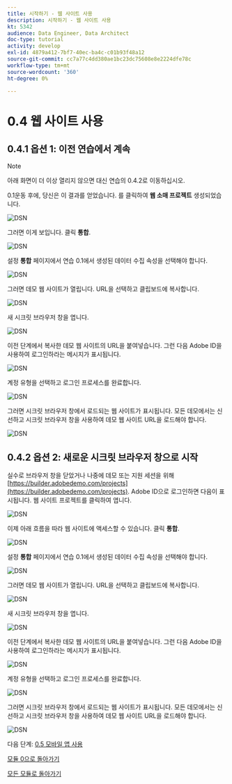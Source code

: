 ```yaml
---
title: 시작하기 - 웹 사이트 사용
description: 시작하기 - 웹 사이트 사용
kt: 5342
audience: Data Engineer, Data Architect
doc-type: tutorial
activity: develop
exl-id: 4879a412-7bf7-40ec-ba4c-c01b93f48a12
source-git-commit: cc7a77c4dd380ae1bc23dc75608e8e2224dfe78c
workflow-type: tm+mt
source-wordcount: '360'
ht-degree: 0%

---
```


# 0.4 웹 사이트 사용

## 0.4.1 옵션 1: 이전 연습에서 계속

>[!NOTE]
>
>아래 화면이 더 이상 열리지 않으면 대신 연습의 0.4.2로 이동하십시오.

0.1운동 후에, 당신은 이 결과를 얻었습니다. 를 클릭하여 **웹 소매 프로젝트** 생성되었습니다.

![DSN](./images/dsn5a.png)

그러면 이게 보입니다. 클릭 **통합**.

![DSN](./images/web1.png)

설정 **통합** 페이지에서 연습 0.1에서 생성된 데이터 수집 속성을 선택해야 합니다.

![DSN](./images/web2.png)

그러면 데모 웹 사이트가 열립니다. URL을 선택하고 클립보드에 복사합니다.

![DSN](./images/web3.png)

새 시크릿 브라우저 창을 엽니다.

![DSN](./images/web4.png)

이전 단계에서 복사한 데모 웹 사이트의 URL을 붙여넣습니다. 그런 다음 Adobe ID을 사용하여 로그인하라는 메시지가 표시됩니다.

![DSN](./images/web5.png)

계정 유형을 선택하고 로그인 프로세스를 완료합니다.

![DSN](./images/web6.png)

그러면 시크릿 브라우저 창에서 로드되는 웹 사이트가 표시됩니다. 모든 데모에서는 신선하고 시크릿 브라우저 창을 사용하여 데모 웹 사이트 URL을 로드해야 합니다.

![DSN](./images/web7.png)

## 0.4.2 옵션 2: 새로운 시크릿 브라우저 창으로 시작

실수로 브라우저 창을 닫았거나 나중에 데모 또는 지원 세션을 위해 [https://builder.adobedemo.com/projects](https://builder.adobedemo.com/projects). Adobe ID으로 로그인하면 다음이 표시됩니다. 웹 사이트 프로젝트를 클릭하여 엽니다.

![DSN](./images/web8.png)

이제 아래 흐름을 따라 웹 사이트에 액세스할 수 있습니다. 클릭 **통합**.

![DSN](./images/web1.png)

설정 **통합** 페이지에서 연습 0.1에서 생성된 데이터 수집 속성을 선택해야 합니다.

![DSN](./images/web2.png)

그러면 데모 웹 사이트가 열립니다. URL을 선택하고 클립보드에 복사합니다.

![DSN](./images/web3.png)

새 시크릿 브라우저 창을 엽니다.

![DSN](./images/web4.png)

이전 단계에서 복사한 데모 웹 사이트의 URL을 붙여넣습니다. 그런 다음 Adobe ID을 사용하여 로그인하라는 메시지가 표시됩니다.

![DSN](./images/web5.png)

계정 유형을 선택하고 로그인 프로세스를 완료합니다.

![DSN](./images/web6.png)

그러면 시크릿 브라우저 창에서 로드되는 웹 사이트가 표시됩니다. 모든 데모에서는 신선하고 시크릿 브라우저 창을 사용하여 데모 웹 사이트 URL을 로드해야 합니다.

![DSN](./images/web7.png)

다음 단계: [0.5 모바일 앱 사용](./ex5.md)

[모듈 0으로 돌아가기](./getting-started.md)

[모든 모듈로 돌아가기](./../../overview.md)
